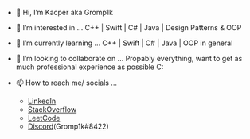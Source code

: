 - 👋 Hi, I’m Kacper aka Gromp1k
- 👀 I’m interested in ...  C++ | Swift | C# | Java | Design Patterns & OOP
 
- 🌱 I’m currently learning ... C++ | Swift | C# | Java | OOP in general
- 💞️ I’m looking to collaborate on ... Propably everything, want to get as much professional experience as possible C:
- 📫 How to reach me/ socials ...
    * [LinkedIn](https://www.linkedin.com/in/kacper-ducin-789467183)
    * [StackOverflow]()
    * [LeetCode](https://leetcode.com/Gromp/)
    * [Discord](https://discordapp.com/users/350370126693924885)(Gromp1k#8422)

<!---
KDucin/KDucin is a ✨ special ✨ repository because its `README.md` (this file) appears on your GitHub profile.
You can click the Preview link to take a look at your changes.
--->
